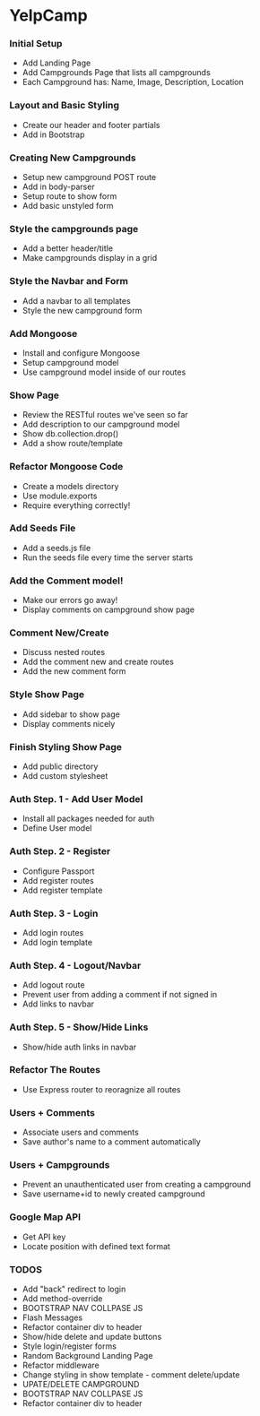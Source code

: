 # YelpCamp

### Initial Setup
* Add Landing Page
* Add Campgrounds Page that lists all campgrounds
* Each Campground has: Name, Image, Description, Location

### Layout and Basic Styling
* Create our header and footer partials
* Add in Bootstrap

### Creating New Campgrounds
* Setup new campground POST route
* Add in body-parser
* Setup route to show form
* Add basic unstyled form

### Style the campgrounds page
* Add a better header/title
* Make campgrounds display in a grid

### Style the Navbar and Form
* Add a navbar to all templates
* Style the new campground form

### Add Mongoose
* Install and configure Mongoose
* Setup campground model
* Use campground model inside of our routes

### Show Page
* Review the RESTful routes we've seen so far
* Add description to our campground model
* Show db.collection.drop()
* Add a show route/template

### Refactor Mongoose Code
* Create a models directory
* Use module.exports
* Require everything correctly!

### Add Seeds File
* Add a seeds.js file
* Run the seeds file every time the server starts

### Add the Comment model!
* Make our errors go away!
* Display comments on campground show page

### Comment New/Create
* Discuss nested routes
* Add the comment new and create routes
* Add the new comment form

### Style Show Page
* Add sidebar to show page
* Display comments nicely

### Finish Styling Show Page
* Add public directory
* Add custom stylesheet

### Auth Step. 1 - Add User Model
* Install all packages needed for auth
* Define User model

### Auth Step. 2 - Register
* Configure Passport
* Add register routes
* Add register template

### Auth Step. 3 - Login
* Add login routes
* Add login template

### Auth Step. 4 - Logout/Navbar
* Add logout route
* Prevent user from adding a comment if not signed in
* Add links to navbar

### Auth Step. 5 - Show/Hide Links
* Show/hide auth links in navbar

### Refactor The Routes
* Use Express router to reoragnize all routes

### Users + Comments
* Associate users and comments
* Save author's name to a comment automatically 

### Users + Campgrounds
* Prevent an unauthenticated user from creating a campground
* Save username+id to newly created campground

### Google Map API
* Get API key
* Locate position with defined text format

### TODOS
* Add "back" redirect to login
* Add method-override
* BOOTSTRAP NAV COLLPASE JS
* Flash Messages
* Refactor container div to header
* Show/hide delete and update buttons
* Style login/register forms
* Random Background Landing Page
* Refactor middleware
* Change styling in show template - comment delete/update
* UPATE/DELETE CAMPGROUND
* BOOTSTRAP NAV COLLPASE JS
* Refactor container div to header
